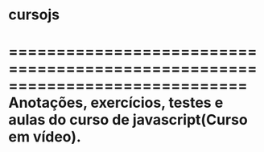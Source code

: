 # cursojs
=============================================================================
Anotações, exercícios, testes e aulas do curso de javascript(Curso em vídeo).
=============================================================================